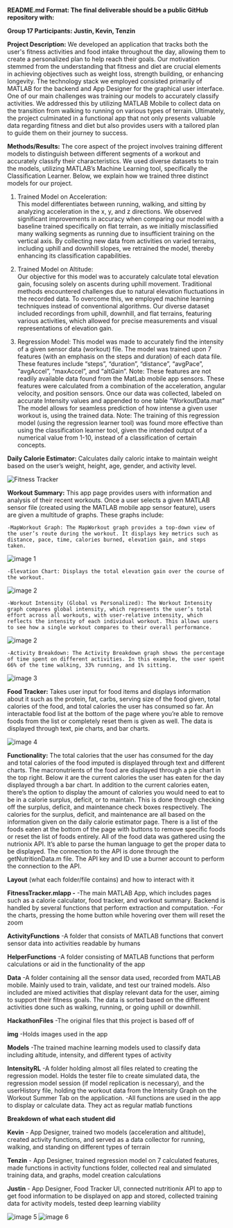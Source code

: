 **README.md**
**Format: The final deliverable should be a public GitHub repository with:**

**Group 17 Participants: Justin, Kevin, Tenzin**


**Project Description:**
We developed an application that tracks both the user's fitness activities and food intake throughout the day, allowing them to create a personalized plan to help reach their goals. Our motivation stemmed from the understanding that fitness and diet are crucial elements in achieving objectives such as weight loss, strength building, or enhancing longevity. The technology stack we employed consisted primarily of MATLAB for the backend and App Designer for the graphical user interface. One of our main challenges was training our models to accurately classify activities. We addressed this by utilizing MATLAB Mobile to collect data on the transition from walking to running on various types of terrain. Ultimately, the project culminated in a functional app that not only presents valuable data regarding fitness and diet but also provides users with a tailored plan to guide them on their journey to success.

**Methods/Results:**
The core aspect of the project involves training different models to distinguish between different segments of a workout and accurately classify their characteristics. We used diverse datasets to train the models, utilizing MATLAB’s Machine Learning tool, specifically the Classification Learner. Below, we explain how we trained three distinct models for our project.

1. Trained Model on Acceleration:  
This model differentiates between running, walking, and sitting by analyzing acceleration in the x, y, and z directions. We observed significant improvements in accuracy when comparing our model with a baseline trained specifically on flat terrain, as we initially misclassified many walking segments as running due to insufficient training on the vertical axis. By collecting new data from activities on varied terrains, including uphill and downhill slopes, we retrained the model, thereby enhancing its classification capabilities.

2. Trained Model on Altitude:  
Our objective for this model was to accurately calculate total elevation gain, focusing solely on ascents during uphill movement. Traditional methods encountered challenges due to natural elevation fluctuations in the recorded data. To overcome this, we employed machine learning techniques instead of conventional algorithms. Our diverse dataset included recordings from uphill, downhill, and flat terrains, featuring various activities, which allowed for precise measurements and visual representations of elevation gain.

3. Regression Model:
	This model was made to accurately find the intensity of a given sensor data (workout) file. The model was trained upon 7 features (with an emphasis on the steps and duration) of each data file. These features include “steps”, “duration”, “distance”, “avgPace”, “avgAccel”, “maxAccel”, and “altGain”. Note: These features are not readily available data found from the MatLab mobile app sensors. These features were calculated from a combination of the acceleration, angular velocity, and position sensors. Once our data was collected, labeled on accurate Intensity values and appended to one table “WorkoutData.mat” The model allows for seamless prediction of how intense a given user workout is, using the trained data. Note: The training of this regression model (using the regression learner tool) was found more effective than using the classification learner tool, given the intended output of a numerical value from 1-10, instead of a classification of certain concepts.

**Daily Calorie Estimator:**
Calculates daily caloric intake to maintain weight based on the user’s weight, height, age, gender, and activity level.

![Fitness Tracker](img/fitness_tracker.png)

**Workout Summary:** 
	This app page provides users with information and analysis of their recent workouts. Once a user selects a given MATLAB sensor file (created using the MATLAB mobile app sensor feature), users are given a multitude of graphs. These graphs include:
	
 	-MapWorkout Graph: The MapWorkout graph provides a top-down view of the user’s route during the workout. It displays key metrics such as distance, pace, time, calories burned, elevation gain, and steps taken.

![image 1](img/map1.png)

	-Elevation Chart: Displays the total elevation gain over the course of the workout.   

![image 2](img/elevation.png)
 
	-Workout Intensity (Global vs Personalized): The Workout Intensity graph compares global intensity, which represents the user’s total effort across all workouts, with user-relative intensity, which reflects the intensity of each individual workout. This allows users to see how a single workout compares to their overall performance.

![image 2](img/intensity.png)
 
	-Activity Breakdown: The Activity Breakdown graph shows the percentage of time spent on different activities. In this example, the user spent 66% of the time walking, 33% running, and 1% sitting.

![image 3](img/activity_breakdown.png)

**Food Tracker:**
Takes user input for food items and displays information about it such as the protein, fat, carbs, serving size of the food given, total calories of the food, and total calories the user has consumed so far. An interactable food list at the bottom of the page where you’re able to remove foods from the list or completely reset them is given as well. The data is displayed through text, pie charts, and bar charts.

![image 4](img/foodtracker.png)

**Functionality:** 
The total calories that the user has consumed for the day and total calories of the food imputed is displayed through text and different charts. The macronutrients of the food are displayed through a pie chart in the top right. Below it are the current calories the user has eaten for the day displayed through a bar chart. In addition to the current calories eaten, there’s the option to display the amount of calories you would need to eat to be in a calorie surplus, deficit, or to maintain. This is done through checking off the surplus, deficit, and maintenance check boxes respectively. The calories for the surplus, deficit, and maintenance are all based on the information given on the daily calorie estimator page. There is a list of the foods eaten at the bottom of the page with buttons to remove specific foods or reset the list of foods entirely. All of the food data was gathered using the nutrionix API. It’s able to parse the human language to get the proper data to be displayed. The connection to the API is done through the getNutritionData.m file. The API key and ID use a burner account to perform the connection to the API.


**Layout** 
(what each folder/file contains) and how to interact with it

**FitnessTracker.mlapp -**
-The main MATLAB App, which includes pages such as a calorie calculator, food tracker, and workout summary. Backend is handled by several functions that perform extraction and computation.
-For the charts, pressing the home button while hovering over them will reset the zoom 

**ActivityFunctions**
-A folder that consists of MATLAB functions that convert sensor data into activities readable by humans

**HelperFunctions**
-A folder consisting of MATLAB functions that perform calculations or aid in the functionality of the app

**Data** 
-A folder containing all the sensor data used, recorded from MATLAB mobile. Mainly used to train, validate, and test our trained models. Also included are mixed activities that display relevant data for the user, aiming to support their fitness goals. The data is sorted based on the different activities done such as walking, running, or going uphill or downhill.

**HackathonFiles**
-The original files that this project is based off of

**img**
-Holds images used in the app

**Models**
-The trained machine learning models used to classify data including altitude, intensity, and different types of activity

**IntensityRL**
-A folder holding almost all files related to creating the regression model. Holds the tester file to create simulated data, the regression model session (if model replication is necessary), and the userHistory file, holding the workout data from the Intensity Graph on the Workout Summer Tab on the application.
-All functions are used in the app to display or calculate data. They act as regular matlab functions

**Breakdown of what each student did** 

**Kevin** - App Designer, trained two models (acceleration and altitude), created activity functions, and served as a data collector for running, walking, and standing on different types of terrain

**Tenzin** - App Designer, trained regression model on 7 calculated features, made functions in activity functions folder, collected real and simulated training data, and graphs, model creation calculations

**Justin** - App Designer, Food Tracker UI, connected nutritionix API to app to get food information to be displayed on app and stored, collected training data for activity models, tested deep learning viability

![image 5](img/foodtracker2.png)
![image 6](img/map2.png)
